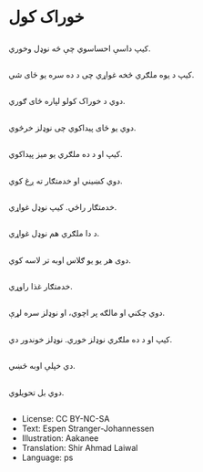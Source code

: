# خوراک کول

##
کیپ داسې احساسوي چې څه نوډل وخوري.

##
کیپ د یوه ملګري څخه غواړي چی د ده سره یو ځای شي.

##
دوي د خوراک کولو لپاره ځای ګوري.

##
دوي یو ځای پیداکوي چی نوډلز خرڅوي.

##
کیپ او د ده ملګري یو میز پیداکوي.

##
دوي کښیني او خدمتګار ته ږغ کوي.

##
خدمتګار راځي. کیپ نوډل غواړي.

##
د دا ملګري هم نوډل غواړي.

##
دوی هر یو یو ګلاس اوبه تر لاسه کوي.

##
خدمتګار غذا راوړي.

##
دوي چکني او مالګه پر اچوي، او نوډلز سره لړې.

##
کیپ او د ده ملګري نوډلز خوري. نوډلز خوندور دي.

##
دي خپلې اوبه څښي.

##
دوي بل تحویلوي.

##
* License: CC BY-NC-SA
* Text: Espen Stranger-Johannessen
* Illustration: Aakanee
* Translation: Shir Ahmad Laiwal
* Language: ps
